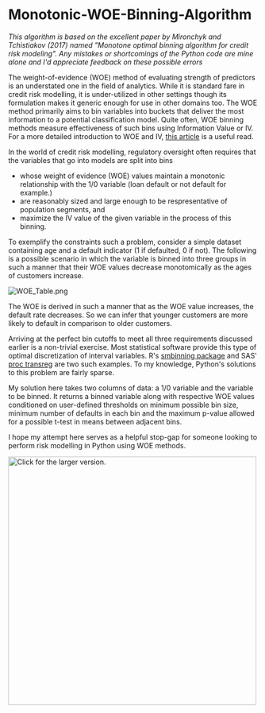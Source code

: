 # Monotonic-WOE-Binning-Algorithm

_This algorithm is based on the excellent paper by Mironchyk and Tchistiakov (2017) named "Monotone	optimal	binning	algorithm	for	credit risk	modeling". Any mistakes or shortcomings of the Python code are mine alone and I'd appreciate feedback on these possible errors_

The weight-of-evidence (WOE) method of evaluating strength of predictors is an understated one in the field of analytics.
While it is standard fare in credit risk modelling, it is under-utilized in other settings though its formulation makes it
generic enough for use in other domains too. The WOE method primarily aims to bin variables into buckets that deliver the most
information to a potential classification model. Quite often, WOE binning methods measure effectiveness of such bins using Information Value
or IV. For a more detailed introduction to WOE and IV, [this article](http://ucanalytics.com/blogs/information-value-and-weight-of-evidencebanking-case/)
is a useful read. 

In the world of credit risk modelling, regulatory oversight often requires that the variables that go into models
are split into bins 

- whose weight of evidence (WOE) values maintain a monotonic relationship with the 1/0 variable (loan default or not default for example.)
- are reasonably sized and large enough to be respresentative of population segments, and
- maximize the IV value of the given variable in the process of this binning. 

To exemplify the constraints such a problem, consider a simple dataset containing age and a default indicator (1 if defaulted, 0 if not).
The following is a possible scenario in which the variable is binned into three groups in such a manner that their WOE values decrease monotomically
as the ages of customers increase. 

![WOE_Table.png](https://i.imgur.com/U5wGxnO.png)

The WOE is derived in such a manner that as the WOE value increases, the default rate decreases. So we can infer 
that younger customers are more likely to default in comparison to older customers.

Arriving at the perfect bin cutoffs to meet all three requirements discussed earlier is a non-trivial exercise. Most statistical software
provide this type of optimal discretization of interval variables. R's [smbinning package](https://cran.r-project.org/web/packages/smbinning/smbinning.pdf)
and SAS' [proc transreg](https://statcompute.wordpress.com/2017/09/24/granular-monotonic-binning-in-sas/) are two such examples. To my knowledge, Python's solutions to this problem are fairly sparse. 

My solution here takes two columns of data: a 1/0 variable and the variable to be binned. It returns a binned variable along with respective WOE values conditioned on user-defined thresholds on minimum possible bin size, minimum
number of defaults in each bin and the maximum p-value allowed for a possible t-test in means between adjacent bins.

I hope my attempt here serves as a helpful stop-gap for someone looking to perform risk modelling in Python using WOE methods.

<a href="https://drive.google.com/uc?export=view&id=1Kg2phFpFVcjYamhrbUZ5rnCp78nVHhPX"><img src="https://drive.google.com/uc?export=view&id=1Kg2phFpFVcjYamhrbUZ5rnCp78nVHhPX" style="width: 500px; max-width: 100%; height: auto" title="Click for the larger version." /></a>
